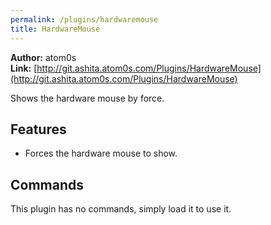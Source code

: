 ```yaml
---
permalink: /plugins/hardwaremouse
title: HardwareMouse
---
```


**Author:** atom0s<br/>
**Link:** [http://git.ashita.atom0s.com/Plugins/HardwareMouse](http://git.ashita.atom0s.com/Plugins/HardwareMouse)

Shows the hardware mouse by force.

## Features

  * Forces the hardware mouse to show.

## Commands

This plugin has no commands, simply load it to use it.
